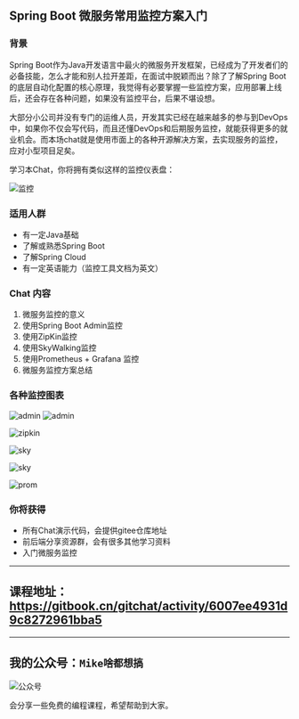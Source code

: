 ## Spring Boot 微服务常用监控方案入门

### 背景

Spring Boot作为Java开发语言中最火的微服务开发框架，已经成为了开发者们的必备技能，怎么才能和别人拉开差距，在面试中脱颖而出？除了了解Spring Boot的底层自动化配置的核心原理，我觉得有必要掌握一些监控方案，应用部署上线后，还会存在各种问题，如果没有监控平台，后果不堪设想。

大部分小公司并没有专门的运维人员，开发其实已经在越来越多的参与到DevOps中，如果你不仅会写代码，而且还懂DevOps和后期服务监控，就能获得更多的就业机会。而本场chat就是使用市面上的各种开源解决方案，去实现服务的监控，应对小型项目足矣。

学习本Chat，你将拥有类似这样的监控仪表盘：

![监控](https://dingyue.ws.126.net/2021/0120/df0b2c55p00qn85h40041c000xc00ism.png)

### 适用人群

* 有一定Java基础
* 了解或熟悉Spring Boot
* 了解Spring Cloud
* 有一定英语能力（监控工具文档为英文）

### Chat 内容

1. 微服务监控的意义
2. 使用Spring Boot Admin监控
3. 使用ZipKin监控
4. 使用SkyWalking监控
5. 使用Prometheus + Grafana 监控
6. 微服务监控方案总结

### 各种监控图表

![admin](https://dingyue.ws.126.net/2021/0120/bb273481p00qn85h4001gc001eq00ncm.png)
![admin](https://dingyue.ws.126.net/2021/0120/9902e959p00qn85h3002xc001fq00osm.png)

![zipkin](https://dingyue.ws.126.net/2021/0120/36f2f115p00qn85h3001fc001gp00o7m.png)

![sky](https://dingyue.ws.126.net/2021/0120/eb2bc4c9p00qn85h4003dc001h900mym.png)

![sky](https://dingyue.ws.126.net/2021/0120/a019c55dp00qn85h40038c001gf00o4m.png)

![prom](https://dingyue.ws.126.net/2021/0120/77df1758p00qn85h4003oc001gu00o8m.png)

### 你将获得

* 所有Chat演示代码，会提供gitee仓库地址
* 前后端分享资源群，会有很多其他学习资料
* 入门微服务监控

---
## 课程地址：https://gitbook.cn/gitchat/activity/6007ee4931d9c8272961bba5
---
## 我的公众号：`Mike啥都想搞`

![公众号](https://img-blog.csdnimg.cn/img_convert/f3d73e2167d1c975a36ff7fbe2fd6fd4.png#pic_center)

会分享一些免费的编程课程，希望帮助到大家。
